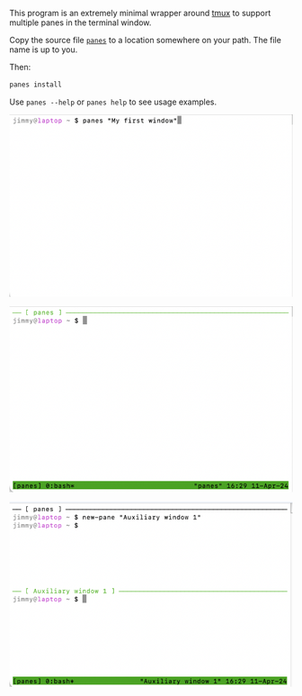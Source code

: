 This program is an extremely minimal wrapper around [tmux](https://github.com/tmux/tmux/wiki) to support multiple panes in the terminal window.

Copy the source file [`panes`](https://github.com/jimmymathews/panes/blob/main/panes) to a location somewhere on your path. The file name is up to you.

Then:
```sh
panes install
```

Use `panes --help` or `panes help` to see usage examples.

<kbd>![i1](screencap1.png)</kbd>

<kdb>![i2](screencap2.png)</kbd>

<kbd>![i3](screencap3.png)</kbd>

